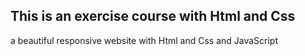 ## This is an exercise course with Html and Css
<p>a beautiful responsive website with Html and Css and JavaScript</p>
